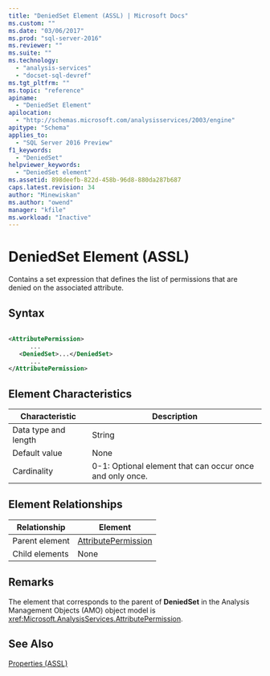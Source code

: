 ```yaml
---
title: "DeniedSet Element (ASSL) | Microsoft Docs"
ms.custom: ""
ms.date: "03/06/2017"
ms.prod: "sql-server-2016"
ms.reviewer: ""
ms.suite: ""
ms.technology: 
  - "analysis-services"
  - "docset-sql-devref"
ms.tgt_pltfrm: ""
ms.topic: "reference"
apiname: 
  - "DeniedSet Element"
apilocation: 
  - "http://schemas.microsoft.com/analysisservices/2003/engine"
apitype: "Schema"
applies_to: 
  - "SQL Server 2016 Preview"
f1_keywords: 
  - "DeniedSet"
helpviewer_keywords: 
  - "DeniedSet element"
ms.assetid: 898deefb-822d-458b-96d8-880da287b687
caps.latest.revision: 34
author: "Minewiskan"
ms.author: "owend"
manager: "kfile"
ms.workload: "Inactive"
---
```

# DeniedSet Element (ASSL)
  Contains a set expression that defines the list of permissions that are denied on the associated attribute.  
  
## Syntax  
  
```xml  
  
<AttributePermission>  
      ...  
   <DeniedSet>...</DeniedSet>  
      ...  
</AttributePermission>  
```  
  
## Element Characteristics  
  
|Characteristic|Description|  
|--------------------|-----------------|  
|Data type and length|String|  
|Default value|None|  
|Cardinality|0-1: Optional element that can occur once and only once.|  
  
## Element Relationships  
  
|Relationship|Element|  
|------------------|-------------|  
|Parent element|[AttributePermission](../../../analysis-services/scripting/objects/attributepermission-element-assl.md)|  
|Child elements|None|  
  
## Remarks  
 The element that corresponds to the parent of **DeniedSet** in the Analysis Management Objects (AMO) object model is <xref:Microsoft.AnalysisServices.AttributePermission>.  
  
## See Also  
 [Properties &#40;ASSL&#41;](../../../analysis-services/scripting/properties/properties-assl.md)  
  
  

